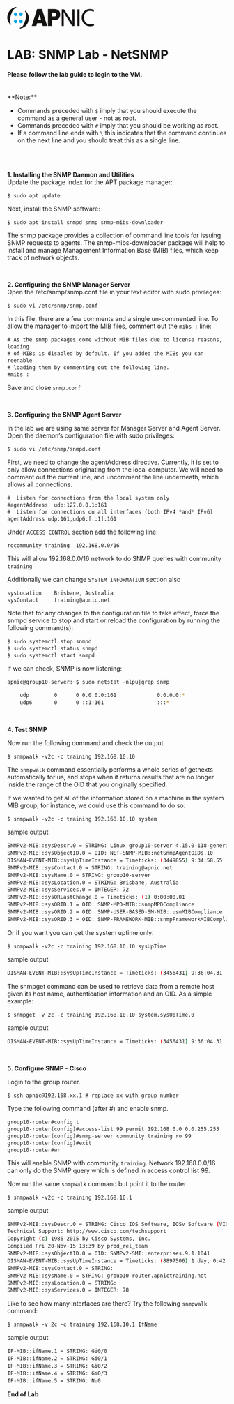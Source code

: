 ![APNIC Logo](images/apnic_logo.png)
# LAB: SNMP Lab - NetSNMP 

#### Please follow the lab guide to login to the VM.
<br>
**Note:**  
 
* Commands preceded with `$` imply that you should execute the command as a general user - not as root.
* Commands preceded with `#` imply that you should be working as root.
* If a command line ends with `\` this indicates that the command continues on the next line and you should treat this as a single line.
<br>
<br>

**1. Installing the SNMP Daemon and Utilities**  
Update the package index for the APT package manager:

    $ sudo apt update

Next, install the SNMP software:  

	$ sudo apt install snmpd snmp snmp-mibs-downloader

The snmp package provides a collection of command line tools for issuing SNMP requests to agents. The snmp-mibs-downloader package will help to install and manage Management Information Base (MIB) files, which keep track of network objects.  

<br>  

**2. Configuring the SNMP Manager Server**   
Open the /etc/snmp/snmp.conf file in your text editor with sudo privileges:

	$ sudo vi /etc/snmp/snmp.conf

In this file, there are a few comments and a single un-commented line. To allow the manager to import the MIB files, comment out the `mibs :` line:

    # As the snmp packages come without MIB files due to license reasons, loading
    # of MIBs is disabled by default. If you added the MIBs you can reenable
    # loading them by commenting out the following line.
    #mibs :
 
Save and close `snmp.conf`  

<br>

**3. Configuring the SNMP Agent Server**  

In the lab we are using same server for Manager Server and Agent Server. Open the daemon’s configuration file with sudo privileges:

	$ sudo vi /etc/snmp/snmpd.conf

First, we need to change the agentAddress directive. Currently, it is set to only allow connections originating from the local computer. We will need to comment out the current line, and uncomment the line underneath, which allows all connections.

    #  Listen for connections from the local system only
    #agentAddress  udp:127.0.0.1:161
    #  Listen for connections on all interfaces (both IPv4 *and* IPv6)
    agentAddress udp:161,udp6:[::1]:161

Under `ACCESS CONTROL` section add the following line:

    rocommunity training  192.168.0.0/16

This will allow 192.168.0.0/16 network to do SNMP queries with community `training` 

Additionally we can change `SYSTEM INFORMATION` section also

    sysLocation    Brisbane, Australia
    sysContact     training@apnic.net

Note that for any changes to the configuration file to take effect, force the snmpd service to stop and start or reload the configuration by running the following command(s):

    $ sudo systemctl stop snmpd
    $ sudo systemctl status snmpd
    $ sudo systemctl start snmpd

If we can check, SNMP is now listening:

    apnic@group10-server:~$ sudo netstat -nlpu|grep snmp

```bash 
    udp        0      0 0.0.0.0:161             0.0.0.0:*
    udp6       0      0 ::1:161                 :::*
```

<br>

**4. Test SNMP**  

Now run the following command and check the output

    $ snmpwalk -v2c -c training 192.168.10.10

The `snmpwalk` command essentially performs a whole series of getnexts automatically for us, and stops when it returns results that are no longer inside the range of the OID that you originally specified.

If we wanted to get all of the information stored on a machine in the system MIB group, for instance, we could use this command to do so:

    $ snmpwalk -v2c -c training 192.168.10.10 system

sample output    
```bash 
SNMPv2-MIB::sysDescr.0 = STRING: Linux group10-server 4.15.0-118-generic #119-Ubuntu SMP Tue Sep 8 12:30:01 UTC 2020 x86_64
SNMPv2-MIB::sysObjectID.0 = OID: NET-SNMP-MIB::netSnmpAgentOIDs.10
DISMAN-EVENT-MIB::sysUpTimeInstance = Timeticks: (3449855) 9:34:58.55
SNMPv2-MIB::sysContact.0 = STRING: training@apnic.net
SNMPv2-MIB::sysName.0 = STRING: group10-server
SNMPv2-MIB::sysLocation.0 = STRING: Brisbane, Australia
SNMPv2-MIB::sysServices.0 = INTEGER: 72
SNMPv2-MIB::sysORLastChange.0 = Timeticks: (1) 0:00:00.01
SNMPv2-MIB::sysORID.1 = OID: SNMP-MPD-MIB::snmpMPDCompliance
SNMPv2-MIB::sysORID.2 = OID: SNMP-USER-BASED-SM-MIB::usmMIBCompliance
SNMPv2-MIB::sysORID.3 = OID: SNMP-FRAMEWORK-MIB::snmpFrameworkMIBCompliance
```

Or if you want you can get the system uptime only:

    $ snmpwalk -v2c -c training 192.168.10.10 sysUpTime

sample output
```bash 
DISMAN-EVENT-MIB::sysUpTimeInstance = Timeticks: (3456431) 9:36:04.31
```

The snmpget command can be used to retrieve data from a remote host given its host name, authentication information and an OID. As a simple example:

    $ snmpget -v 2c -c training 192.168.10.10 system.sysUpTime.0

sample output
```bash 
DISMAN-EVENT-MIB::sysUpTimeInstance = Timeticks: (3456431) 9:36:04.31
```

<br>

**5. Configure SNMP - Cisco**  

Login to the group router. 

    $ ssh apnic@192.168.xx.1 # replace xx with group number

Type the following command (after #) and enable snmp.

    group10-router#config t
    group10-router(config)#access-list 99 permit 192.168.0.0 0.0.255.255
    group10-router(config)#snmp-server community training ro 99
    group10-router(config)#exit
    group10-router#wr

This will enable SNMP with community `training`. Network 192.168.0.0/16 can only do the SNMP query which is defined in access control list 99.

Now run the same `snmpwalk` command but point it to the router

    $ snmpwalk -v2c -c training 192.168.10.1

sample output
```bash 
SNMPv2-MIB::sysDescr.0 = STRING: Cisco IOS Software, IOSv Software (VIOS-ADVENTERPRISEK9-M), Version 15.6(1)T, RELEASE SOFTWARE (fc1)
Technical Support: http://www.cisco.com/techsupport
Copyright (c) 1986-2015 by Cisco Systems, Inc.
Compiled Fri 20-Nov-15 13:39 by prod_rel_team
SNMPv2-MIB::sysObjectID.0 = OID: SNMPv2-SMI::enterprises.9.1.1041
DISMAN-EVENT-MIB::sysUpTimeInstance = Timeticks: (8897506) 1 day, 0:42:55.06
SNMPv2-MIB::sysContact.0 = STRING:
SNMPv2-MIB::sysName.0 = STRING: group10-router.apnictraining.net
SNMPv2-MIB::sysLocation.0 = STRING:
SNMPv2-MIB::sysServices.0 = INTEGER: 78
```

Like to see how many interfaces are there? Try the following `snmpwalk` command:

    $ snmpwalk -v 2c -c training 192.168.10.1 IfName

sample output
```bash 
IF-MIB::ifName.1 = STRING: Gi0/0
IF-MIB::ifName.2 = STRING: Gi0/1
IF-MIB::ifName.3 = STRING: Gi0/2
IF-MIB::ifName.4 = STRING: Gi0/3
IF-MIB::ifName.5 = STRING: Nu0
```

**End of Lab**